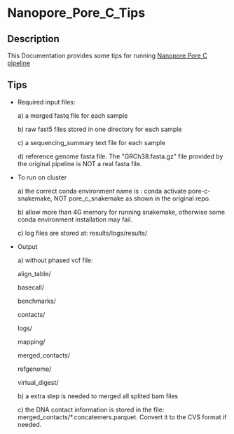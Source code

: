 # Nanopore_Pore_C_Tips
## Description
This Documentation provides some tips for running [Nanopore Pore C pipeline](https://github.com/nanoporetech/Pore-C-Snakemake)
## Tips
* Required input files:

  a) a merged fastq file for each sample
  
  b) raw fast5 files stored in one directory for each sample
  
  c) a sequencing_summary text file for each sample
  
  d) reference genome fasta file. The "GRCh38.fasta.gz" file provided by the original pipeline is NOT a real fasta file. 
  
* To run on cluster

  a) the correct conda environment name is : conda activate pore-c-snakemake, NOT pore_c_snakemake as shown in the original repo.

  b) allow more than 4G memory for running snakemake, otherwise some conda environment installation may fail. 
  
  c) log files are stored at: results/logs/results/
  
* Output

  a) without phased vcf file: 
   
     align_table/
     
     basecall/
     
     benchmarks/
     
     contacts/
     
     logs/
     
     mapping/
     
     merged_contacts/
     
     refgenome/
     
     virtual_digest/
     
   b) a extra step is needed to merged all splited bam files
   
   c) the DNA contact information is stored in the file: merged_contacts/*.concatemers.parquet. Convert it to the CVS format if needed.  
     
  
